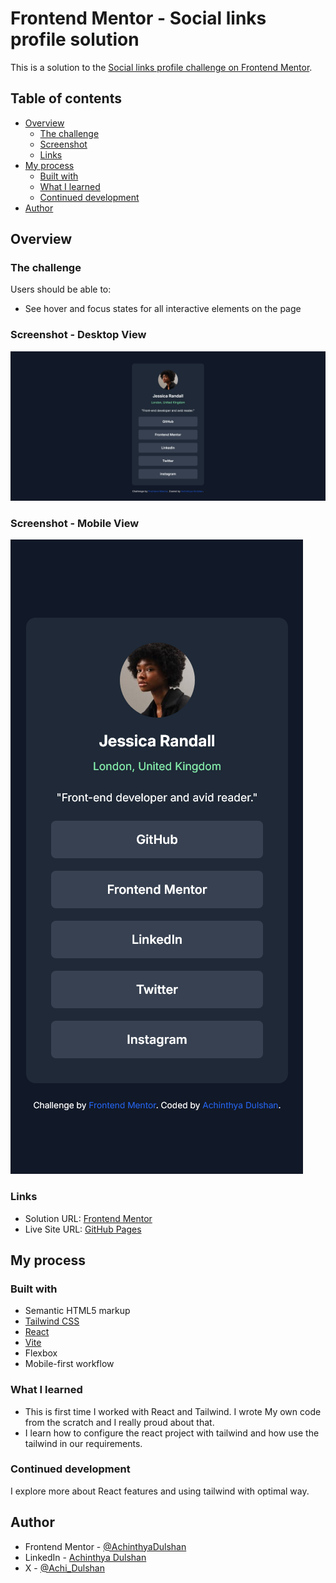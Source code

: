 # Frontend Mentor - Social links profile solution

This is a solution to the [Social links profile challenge on Frontend Mentor](https://www.frontendmentor.io/challenges/social-links-profile-UG32l9m6dQ).

## Table of contents

- [Overview](#overview)
  - [The challenge](#the-challenge)
  - [Screenshot](#screenshot)
  - [Links](#links)
- [My process](#my-process)
  - [Built with](#built-with)
  - [What I learned](#what-i-learned)
  - [Continued development](#continued-development)
- [Author](#author)


## Overview

### The challenge

Users should be able to:

- See hover and focus states for all interactive elements on the page

### Screenshot - Desktop View

![](./src/assets/images/design/Screenshot%20Frontend%20Mentor%20Social%20links%20profile%20-%20desktop.png)

### Screenshot - Mobile View

![](./src/assets/images/design/Screenshot%20%20Frontend%20Mentor%20Social%20links%20profile%20-%20mobile.png)

### Links

- Solution URL: [Frontend Mentor](https://www.frontendmentor.io/solutions/social-links-profile-using-react-and-tailwind-css--yHse_CRab)
- Live Site URL: [GitHub Pages](https://achinthyadulshan.github.io/socialLinksProfile/)

## My process

### Built with

- Semantic HTML5 markup
- [Tailwind CSS](https://tailwindcss.com/)
- [React](https://reactjs.org/)
- [Vite](https://vitejs.dev/)
- Flexbox
- Mobile-first workflow

### What I learned

- This is first time I worked with React and Tailwind. I wrote My own code from the scratch and I really proud about that.
- I learn how to configure the react project with tailwind and how use the tailwind in our requirements.

### Continued development

I explore more about React features and using tailwind with optimal way.

## Author

<!-- - Website - [Add your name here](https://www.your-site.com) -->
- Frontend Mentor - [@AchinthyaDulshan](https://www.frontendmentor.io/profile/AchinthyaDulshan)
- LinkedIn - [Achinthya Dulshan](https://www.linkedin.com/in/achinthya-dulshan-6a0616221/)
- X - [@Achi_Dulshan](https://x.com/Achi_Dulshan)


